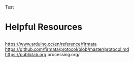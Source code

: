 Test

<H1> Helpful Resources </H1>
<h2> </h2>

https://www.arduino.cc/en/reference/firmata
https://github.com/firmata/protocol/blob/master/protocol.md
https://publiclab.org
processing.org/
